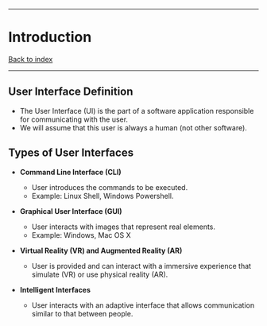 

---
# Introduction

[Back to index](../README.md)

---

## User Interface Definition

- The User Interface (UI) is the part of a software application responsible for communicating with the user.
- We will assume that this user is always a human (not other software).

## Types of User Interfaces

- **Command Line Interface (CLI)**
	- User introduces the commands to be executed.
	- Example: Linux Shell, Windows Powershell.

- **Graphical User Interface (GUI)**
	- User interacts with images that represent real elements.
	- Example: Windows, Mac OS X

- **Virtual Reality (VR) and Augmented Reality (AR)**
	- User is provided and can interact with a immersive experience that simulate (VR) or use physical reality (AR).

- **Intelligent Interfaces**
	- User interacts with an adaptive interface that allows communication similar to that between people.